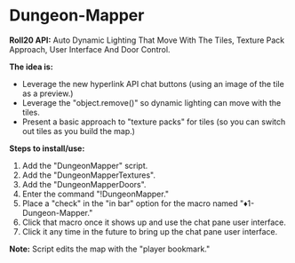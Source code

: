 # Dungeon-Mapper
**Roll20 API:** Auto Dynamic Lighting That Move With The Tiles, Texture Pack Approach, User Interface And Door Control.

**The idea is:**
* Leverage the new hyperlink API chat buttons (using an image of the tile as a preview.)
* Leverage the "object.remove()" so dynamic lighting can move with the tiles.
* Present a basic approach to "texture packs" for tiles (so you can switch out tiles as you build the map.)

**Steps to install/use:**

1. Add the "DungeonMapper" script.
2. Add the "DungeonMapperTextures".
3. Add the "DungeonMapperDoors".
4. Enter the command "!DungeonMapper."
5. Place a "check" in the "in bar" option for the macro named "♦1-Dungeon-Mapper."
6. Click that macro once it shows up and use the chat pane user interface.
7. Click it any time in the future to bring up the chat pane user interface.

**Note:** Script edits the map with the "player bookmark."
